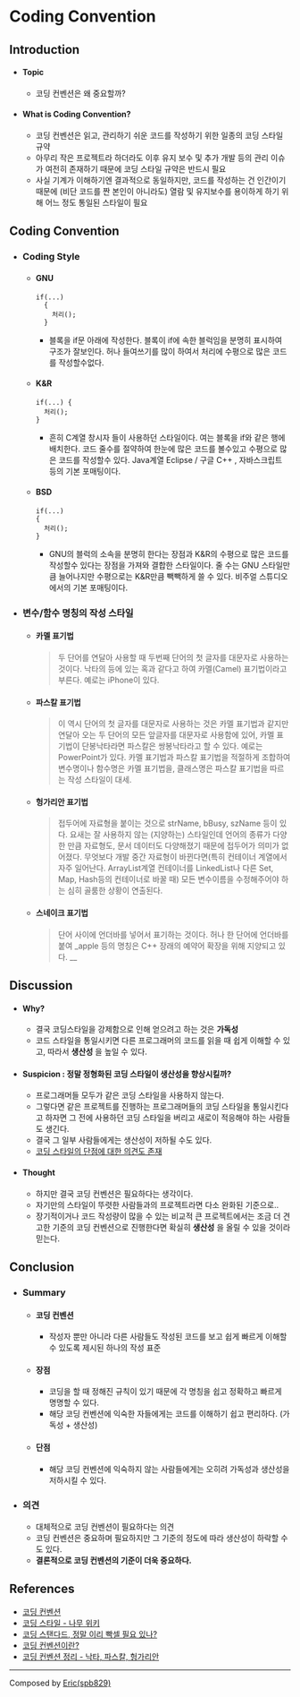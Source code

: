 # Coding Convention

## Introduction
* #### Topic
  * 코딩 컨벤션은 왜 중요할까?
* #### What is Coding Convention?
  * 코딩 컨벤션은 읽고, 관리하기 쉬운 코드를 작성하기 위한 일종의 코딩 스타일 규약
  * 아무리 작은 프로젝트라 하더라도 이후 유지 보수 및 추가 개발 등의 관리 이슈가 여전히 존재하기 때문에 코딩 스타일 규약은 반드시 필요
  * 사실 기계가 이해하기엔 결과적으로 동일하지만, 코드를 작성하는 건 인간이기 때문에 (비단 코드를 짠 본인이 아니라도) 열람 및 유지보수를 용이하게 하기 위해 어느 정도 통일된 스타일이 필요

## Coding Convention
* ### Coding Style
  * #### GNU
    ```
    if(...)
      {
        처리();
      }
    ```
    * 블록을 if문 아래에 작성한다. 블록이 if에 속한 블럭임을 분명히 표시하여 구조가 잘보인다. 허나 들여쓰기를 많이 하여서 처리에 수평으로 많은 코드를 작성할수없다.
  * #### K&R
    ```
    if(...) {
      처리();
    }
    ```
    * 흔히 C계열 창시자 들이 사용하던 스타일이다. 여는 블록을 if와 같은 행에 배치한다. 코드 줄수를 절약하여 한눈에 많은 코드를 볼수있고 수평으로 많은 코드를 작성할수 있다. Java계열 Eclipse / 구글 C++ , 자바스크립트 등의 기본 포매팅이다.
  * #### BSD
    ```
    if(...)
    {
      처리();
    }
    ```
    * GNU의 블럭의 소속을 분명히 한다는 장점과 K&R의 수평으로 많은 코드를 작성할수 있다는 장점을 가져와 결합한 스타일이다. 줄 수는 GNU 스타일만큼 늘어나지만 수평으로는 K&R만큼 빽빽하게 쓸 수 있다. 비주얼 스튜디오에서의 기본 포매팅이다.
* ### 변수/함수 명칭의 작성 스타일
  * #### 카멜 표기법
    > 두 단어를 연달아 사용할 때 두번째 단어의 첫 글자를 대문자로 사용하는 것이다. 낙타의 등에 있는 혹과 같다고 하여 카멜(Camel) 표기법이라고 부른다. 예로는 iPhone이 있다.

  * #### 파스칼 표기법
    > 이 역시 단어의 첫 글자를 대문자로 사용하는 것은 카멜 표기법과 같지만 연달아 오는 두 단어의 모든 앞글자를 대문자로 사용함에 있어, 카멜 표기법이 단봉낙타라면 파스칼은 쌍봉낙타라고 할 수 있다. 예로는 PowerPoint가 있다. 카멜 표기법과 파스칼 표기법을 적절하게 조합하여 변수명이나 함수명은 카멜 표기법을, 클래스명은 파스칼 표기법을 따르는 작성 스타일이 대세.

  * #### 헝가리안 표기법
    > 접두어에 자료형을 붙이는 것으로 strName, bBusy, szName 등이 있다. 요새는 잘 사용하지 않는 (지양하는) 스타일인데 언어의 종류가 다양한 만큼 자료형도, 문서 데이터도 다양해졌기 때문에 접두어가 의미가 없어졌다. 무엇보다 개발 중간 자료형이 바뀐다면(특히 컨테이너 계열에서 자주 일어난다. ArrayList계열 컨테이너를 LinkedList나 다른 Set, Map, Hash등의 컨테이너로 바꿀 때) 모든 변수이름을 수정해주어야 하는 심히 골룸한 상황이 연출된다.

  * #### 스네이크 표기법
    > 단어 사이에 언더바를 넣어서 표기하는 것이다. 허나 한 단어에 언더바를 붙여 _apple 등의 명칭은 C++ 장래의 예약어 확장을 위해 지양되고 있다.
__

## Discussion
* #### Why?
  * 결국 코딩스타일을 강제함으로 인해 얻으려고 하는 것은 **가독성**
  * 코드 스타일을 통일시키면 다른 프로그래머의 코드를 읽을 때 쉽게 이해할 수 있고, 따라서 **생산성** 을 높일 수 있다.
* #### Suspicion : 정말 정형화된 코딩 스타일이 생산성을 향상시킬까?
  * 프로그래머들 모두가 같은 코딩 스타일을 사용하지 않는다.
  * 그렇다면 같은 프로젝트를 진행하는 프로그래머들의 코딩 스타일을 통일시킨다고 하자면 그 전에 사용하던 코딩 스타일을 버리고 새로이 적응해야 하는 사람들도 생긴다.
  * 결국 그 일부 사람들에게는 생산성이 저하될 수도 있다.
  * [코딩 스타일의 단점에 대한 의견도 존재](http://www.gamedevforever.com/116)
* #### Thought
  * 하지만 결국 코딩 컨벤션은 필요하다는 생각이다.
  * 자기만의 스타일이 뚜렷한 사람들과의 프로젝트라면 다소 완화된 기준으로..
  * 장기적이거나 코드 작성량이 많을 수 있는 비교적 큰 프로젝트에서는 조금 더 견고한 기준의 코딩 컨벤션으로 진행한다면 확실히 **생산성** 을 올릴 수 있을 것이라 믿는다.

## Conclusion
* ### Summary
  * #### 코딩 컨벤션
    * 작성자 뿐만 아니라 다른 사람들도 작성된 코드를 보고 쉽게 빠르게 이해할 수 있도록 제시된 하나의 작성 표준
  * #### 장점
    * 코딩을 할 때 정해진 규칙이 있기 때문에 각 명칭을 쉽고 정확하고 빠르게 명명할 수 있다.
    * 해당 코딩 컨벤션에 익숙한 자들에게는 코드를 이해하기 쉽고 편리하다. (가독성 + 생산성)
  * #### 단점
    * 해당 코딩 컨벤션에 익숙하지 않는 사람들에게는 오히려 가독성과 생산성을 저하시킬 수 있다.
* ### 의견
  * 대체적으로 코딩 컨벤션이 필요하다는 의견
  * 코딩 컨벤션은 중요하며 필요하지만 그 기준의 정도에 따라 생산성이 하락할 수도 있다.
  * **결론적으로 코딩 컨벤션의 기준이 더욱 중요하다.**

## References
* [코딩 컨벤션](https://github.com/nhnent/fe.javascript/wiki/%EC%BD%94%EB%94%A9-%EC%BB%A8%EB%B2%A4%EC%85%98)
* [코딩 스타일 - 나무 위키](https://namu.wiki/w/%EC%BD%94%EB%94%A9%20%EC%8A%A4%ED%83%80%EC%9D%BC)
* [코딩 스탠다드, 정말 이리 빡셀 필요 있나?](http://www.gamedevforever.com/116)
* [코딩 컨벤션이란?](http://blog.naver.com/ellay06/120169655861)
* [코딩 컨벤션 정리 - 낙타, 파스칼, 헝가리안](http://tapito.tistory.com/29)

___

Composed by [Eric(spb829)](https://github.com/spb829)